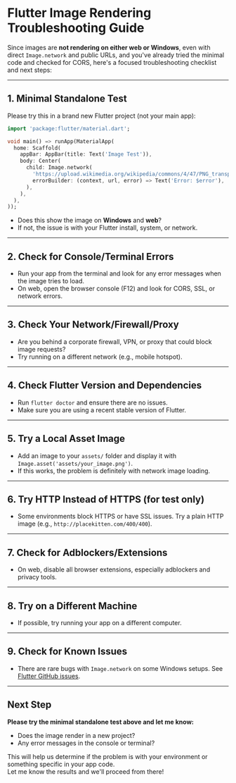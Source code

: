 # Flutter Image Rendering Troubleshooting Guide

Since images are **not rendering on either web or Windows**, even with direct `Image.network` and public URLs, and you've already tried the minimal code and checked for CORS, here's a focused troubleshooting checklist and next steps:

---

## 1. **Minimal Standalone Test**

Please try this in a brand new Flutter project (not your main app):

```dart
import 'package:flutter/material.dart';

void main() => runApp(MaterialApp(
  home: Scaffold(
    appBar: AppBar(title: Text('Image Test')),
    body: Center(
      child: Image.network(
        'https://upload.wikimedia.org/wikipedia/commons/4/47/PNG_transparency_demonstration_1.png',
        errorBuilder: (context, url, error) => Text('Error: $error'),
      ),
    ),
  ),
));
```
- Does this show the image on **Windows** and **web**?
- If not, the issue is with your Flutter install, system, or network.

---

## 2. **Check for Console/Terminal Errors**

- Run your app from the terminal and look for any error messages when the image tries to load.
- On web, open the browser console (F12) and look for CORS, SSL, or network errors.

---

## 3. **Check Your Network/Firewall/Proxy**

- Are you behind a corporate firewall, VPN, or proxy that could block image requests?
- Try running on a different network (e.g., mobile hotspot).

---

## 4. **Check Flutter Version and Dependencies**

- Run `flutter doctor` and ensure there are no issues.
- Make sure you are using a recent stable version of Flutter.

---

## 5. **Try a Local Asset Image**

- Add an image to your `assets/` folder and display it with `Image.asset('assets/your_image.png')`.
- If this works, the problem is definitely with network image loading.

---

## 6. **Try HTTP Instead of HTTPS (for test only)**

- Some environments block HTTPS or have SSL issues. Try a plain HTTP image (e.g., `http://placekitten.com/400/400`).

---

## 7. **Check for Adblockers/Extensions**

- On web, disable all browser extensions, especially adblockers and privacy tools.

---

## 8. **Try on a Different Machine**

- If possible, try running your app on a different computer.

---

## 9. **Check for Known Issues**

- There are rare bugs with `Image.network` on some Windows setups. See [Flutter GitHub issues](https://github.com/flutter/flutter/issues?q=is%3Aissue+Image.network+windows).

---

## **Next Step**

**Please try the minimal standalone test above and let me know:**
- Does the image render in a new project?
- Any error messages in the console or terminal?

This will help us determine if the problem is with your environment or something specific in your app code.  
Let me know the results and we'll proceed from there! 